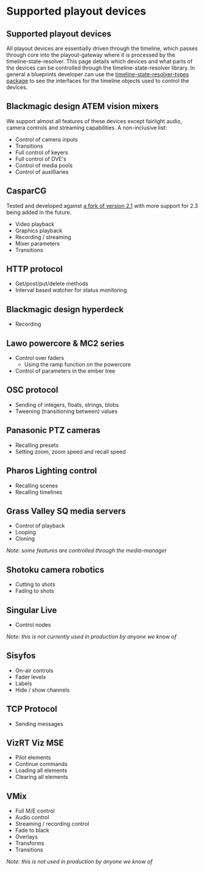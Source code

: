 # Supported playout devices

## Supported playout devices

All playout devices are essentially driven through the timeline, which passes through core into the playout-gateway where it is processed by the timeline-state-resolver. This page details which devices and what parts of the devices can be controlled through the timeline-state-resolver library. In general a blueprints developer can use the [timeline-state-resolver-types package](https://www.npmjs.com/package/timeline-state-resolver-types) to see the interfaces for the timeline objects used to control the devices.

## Blackmagic design ATEM vision mixers <a id="blackmagic-design-atem-vision-mixers"></a>

We support almost all features of these devices except fairlight audio, camera controls and streaming capabilities. A non-inclusive list:

* Control of camera inputs
* Transitions
* Full control of keyers
* Full control of DVE's
* Control of media pools
* Control of auxilliaries

## CasparCG <a id="casparcg"></a>

Tested and developed against [a fork of version 2.1](https://github.com/nrkno/tv-automation-casparcg-server) with more support for 2.3 being added in the future.

* Video playback
* Graphics playback
* Recording / streaming
* Mixer parameters
* Transitions

## HTTP protocol <a id="http-protocol"></a>

* Get/post/put/delete methods
* Interval based watcher for status monitoring

## Blackmagic design hyperdeck <a id="blackmagic-design-hyperdeck"></a>

* Recording

## Lawo powercore & MC2 series <a id="lawo-powercore-and-mc2-series"></a>

* Control over faders
  * Using the ramp function on the powercore
* Control of parameters in the ember tree

## OSC protocol <a id="osc-protocol"></a>

* Sending of integers, floats, strings, blobs
* Tweening \(transitioning between\) values

## Panasonic PTZ cameras <a id="panasonic-ptz-cameras"></a>

* Recalling presets
* Setting zoom, zoom speed and recall speed

## Pharos Lighting control <a id="pharos-lighting-control"></a>

* Recalling scenes
* Recalling timelines

## Grass Valley SQ media servers <a id="grass-valley-sq-media-servers"></a>

* Control of playback
* Looping
* Cloning

_Note: some features are controlled through the media-manager_

## Shotoku camera robotics <a id="shotoku-camera-robotics"></a>

* Cutting to shots
* Fading to shots

## Singular Live <a id="singular-live"></a>

* Control nodes

_Note: this is not currently used in production by anyone we know of_

## Sisyfos <a id="sisyfos"></a>

* On-air controls
* Fader levels
* Labels
* Hide / show channels

## TCP Protocol <a id="tcp-protocol"></a>

* Sending messages

## VizRT Viz MSE <a id="vizrt-viz-mse"></a>

* Pilot elements
* Continue commands
* Loading all elements
* Clearing all elements

## VMix <a id="vmix"></a>

* Full M/E control
* Audio control
* Streaming / recording control
* Fade to black
* Overlays
* Transforms
* Transitions

_Note: this is not used in production by anyone we know of_

